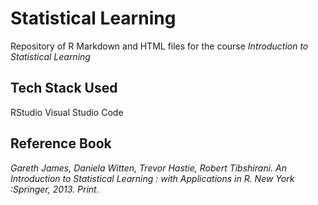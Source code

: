 # Statistical Learning

Repository of R Markdown and HTML files for the course *Introduction to Statistical Learning*

## Tech Stack Used

RStudio
Visual Studio Code

## Reference Book 

*Gareth James, Daniela Witten, Trevor Hastie, Robert Tibshirani. An Introduction to Statistical Learning : with Applications in R. New York :Springer, 2013. Print.*
